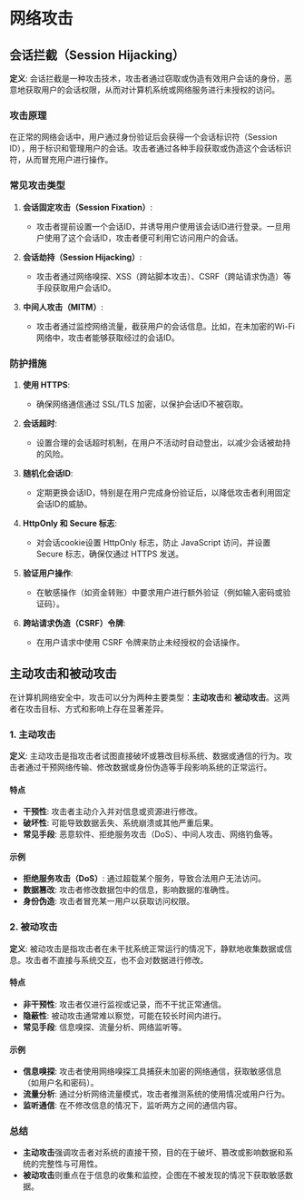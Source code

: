 # 网络攻击

## 会话拦截（Session Hijacking）

**定义**: 会话拦截是一种攻击技术，攻击者通过窃取或伪造有效用户会话的身份，恶意地获取用户的会话权限，从而对计算机系统或网络服务进行未授权的访问。

### 攻击原理

在正常的网络会话中，用户通过身份验证后会获得一个会话标识符（Session ID），用于标识和管理用户的会话。攻击者通过各种手段获取或伪造这个会话标识符，从而冒充用户进行操作。

### 常见攻击类型

1. **会话固定攻击（Session Fixation）**:
   - 攻击者提前设置一个会话ID，并诱导用户使用该会话ID进行登录。一旦用户使用了这个会话ID，攻击者便可利用它访问用户的会话。

2. **会话劫持（Session Hijacking）**:
   - 攻击者通过网络嗅探、XSS（跨站脚本攻击）、CSRF（跨站请求伪造）等手段获取用户会话ID。

3. **中间人攻击（MITM）**:
   - 攻击者通过监控网络流量，截获用户的会话信息。比如，在未加密的Wi-Fi网络中，攻击者能够获取经过的会话ID。

### 防护措施

1. **使用 HTTPS**:
   - 确保网络通信通过 SSL/TLS 加密，以保护会话ID不被窃取。

2. **会话超时**:
   - 设置合理的会话超时机制，在用户不活动时自动登出，以减少会话被劫持的风险。

3. **随机化会话ID**:
   - 定期更换会话ID，特别是在用户完成身份验证后，以降低攻击者利用固定会话ID的威胁。

4. **HttpOnly 和 Secure 标志**:
   - 对会话cookie设置 HttpOnly 标志，防止 JavaScript 访问，并设置 Secure 标志，确保仅通过 HTTPS 发送。

5. **验证用户操作**:
   - 在敏感操作（如资金转账）中要求用户进行额外验证（例如输入密码或验证码）。

6. **跨站请求伪造（CSRF）令牌**:
   - 在用户请求中使用 CSRF 令牌来防止未经授权的会话操作。

## 主动攻击和被动攻击

在计算机网络安全中，攻击可以分为两种主要类型：**主动攻击**和 **被动攻击**。这两者在攻击目标、方式和影响上存在显著差异。

### 1. 主动攻击

**定义**: 主动攻击是指攻击者试图直接破坏或篡改目标系统、数据或通信的行为。攻击者通过干预网络传输、修改数据或身份伪造等手段影响系统的正常运行。

#### 特点

- **干预性**: 攻击者主动介入并对信息或资源进行修改。
- **破坏性**: 可能导致数据丢失、系统崩溃或其他严重后果。
- **常见手段**: 恶意软件、拒绝服务攻击（DoS）、中间人攻击、网络钓鱼等。

#### 示例

- **拒绝服务攻击（DoS）**: 通过超载某个服务，导致合法用户无法访问。
- **数据篡改**: 攻击者修改数据包中的信息，影响数据的准确性。
- **身份伪造**: 攻击者冒充某一用户以获取访问权限。

### 2. 被动攻击

**定义**: 被动攻击是指攻击者在未干扰系统正常运行的情况下，静默地收集数据或信息。攻击者不直接与系统交互，也不会对数据进行修改。

#### 特点

- **非干预性**: 攻击者仅进行监视或记录，而不干扰正常通信。
- **隐蔽性**: 被动攻击通常难以察觉，可能在较长时间内进行。
- **常见手段**: 信息嗅探、流量分析、网络监听等。

#### 示例

- **信息嗅探**: 攻击者使用网络嗅探工具捕获未加密的网络通信，获取敏感信息（如用户名和密码）。
- **流量分析**: 通过分析网络流量模式，攻击者推测系统的使用情况或用户行为。
- **监听通信**: 在不修改信息的情况下，监听两方之间的通信内容。


### 总结

- **主动攻击**强调攻击者对系统的直接干预，目的在于破坏、篡改或影响数据和系统的完整性与可用性。
- **被动攻击**则重点在于信息的收集和监控，企图在不被发现的情况下获取敏感数据。